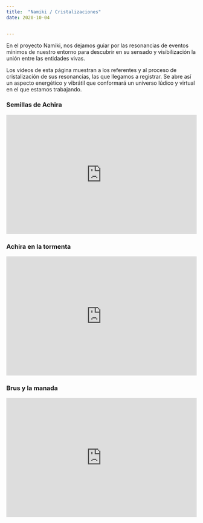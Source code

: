 ```yaml
---
title:  "Namiki / Cristalizaciones"
date: 2020-10-04


---
```


En el proyecto Namiki, nos dejamos guiar por las resonancias de eventos mínimos de nuestro entorno para descubrir en su sensado y visibilización la unión entre las entidades vivas.

Los videos de esta página muestran a los referentes y al proceso de cristalización de sus resonancias, las que llegamos a registrar. Se abre así un aspecto energético y vibrátil que conformará un universo lúdico y virtual en el que estamos trabajando.

### Semillas de Achira
<iframe src="https://player.vimeo.com/video/464787750" width="100%" height="315" frameborder="0" allow="autoplay; fullscreen" allowfullscreen></iframe>

### Achira en la tormenta
<iframe src="https://player.vimeo.com/video/464802198" width="100%" height="315" frameborder="0" allow="autoplay; fullscreen" allowfullscreen></iframe>

### Brus y la manada
<iframe width="100%" height="315" src="https://www.youtube.com/embed/EovtwRubOX4" frameborder="0" allow="accelerometer; autoplay; clipboard-write; encrypted-media; gyroscope; picture-in-picture" allowfullscreen></iframe>
